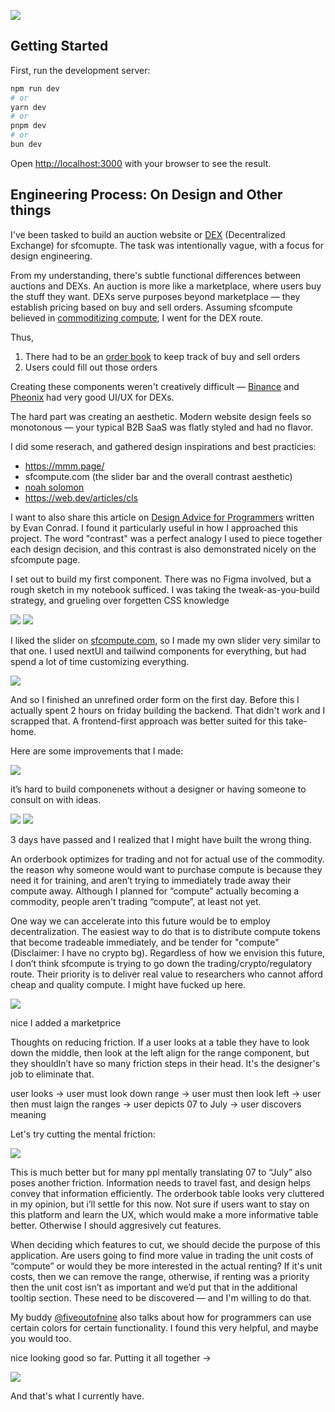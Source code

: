 ![](/images/put-together.png)

## Getting Started

First, run the development server:

```bash
npm run dev
# or
yarn dev
# or
pnpm dev
# or
bun dev
```

Open [http://localhost:3000](http://localhost:3000) with your browser to see the result.

## Engineering Process: On Design and Other things

I've been tasked to build an auction website or [DEX](https://bitcoinwiki.org/wiki/) (Decentralized Exchange) for sfcomupte. The task was intentionally vague, with a focus for design engineering.

From my understanding, there's subtle functional differences between auctions and DEXs. An auction is more like a marketplace, where users buy the stuff they want. DEXs serve purposes beyond marketplace — they establish pricing based on buy and sell orders. Assuming sfcompute believed in [commoditizing compute](https://evanjconrad.com/posts/commodities-pricing-assets), I went for the DEX route.

Thus,
1) There had to be an [order book](https://en.wikipedia.org/wiki/Order_book) to keep track of buy and sell orders
2) Users could fill out those orders

Creating these components weren't creatively difficult — [Binance](https://www.binance.com/en/trade/BTC_USDT?_from=markets&type=grid) and [Pheonix](https://app.phoenix.trade/market/4DoNfFBfF7UokCC2FQzriy7yHK6DY6NVdYpuekQ5pRgg) had very good UI/UX for DEXs.

The hard part was creating an aesthetic. Modern website design feels so monotonous — your typical B2B SaaS was flatly styled and had no flavor.

I did some reserach, and gathered design inspirations and best practicies:
- https://mmm.page/
- sfcompute.com (the slider bar and the overall contrast aesthetic)
- [noah solomon](https://brainrotjs.com/)
- https://web.dev/articles/cls

I want to also share this article on [Design Advice for Programmers](https://evanjconrad.com/posts/design-advice) written by Evan Conrad. I found it particularly useful in how I approached this project. The word "contrast" was a perfect analogy I used to piece together each design decision, and this contrast is also demonstrated nicely on the sfcompute page.


I set out to build my first component. There was no Figma involved, but a rough sketch in my notebook sufficed. I was taking the tweak-as-you-build strategy, and grueling over forgetten CSS knowledge

![](/images/sketch1.png)
![](/images/sketch2.png)

I liked the slider on [sfcompute.com](sfcompute.com), so I made my own slider very similar to that one. I used nextUI and tailwind components for everything, but had spend a lot of time customizing everything.

![](/images/init.png)

And so I finished an unrefined order form on the first day. Before this I actually spent 2 hours on friday building the backend. That didn't work and I scrapped that. A frontend-first approach was better suited for this take-home.

Here are some improvements that I made:

![](/images/improvements.png)

it’s hard to build componenets without a designer or having someone to consult on with ideas.

![](/images/better-table.png)
![](/images/even-better-table.png)

3 days have passed and I realized that I might have built the wrong thing.

An orderbook optimizes for trading and not for actual use of the commodity. the reason why someone would want to purchase compute is because they need it for training, and aren’t trying to immediately trade away their compute away. Although I planned for “compute” actually becoming a commodity, people aren't trading “compute”, at least not yet. 

One way we can accelerate into this future would be to employ decentralization. The easiest way to do that is to distribute compute tokens that become tradeable immediately, and be tender for "compute" (Disclaimer: I have no crypto bg). Regardless of how we envision this future, I don’t think sfcompute is trying to go down the trading/crypto/regulatory route. Their priority is to deliver real value to researchers who cannot afford cheap and quality compute. I might have fucked up here.

![](/images/marketprice.png)

nice I added a marketprice

Thoughts on reducing friction. If a user looks at a table they have to look down the middle, then look at the left align for the range component, but they shouldln’t have so many friction steps in their head. It's the designer's job to eliminate that.

user looks -> user must look down range -> user must then look left -> user then must laign the ranges -> user depicts 07 to July -> user discovers meaning

Let's try cutting the mental friction:

![](/images/tooltip.png)

This is much better but for many ppl mentally translating 07 to “July” also poses another friction. Information needs to travel fast, and design helps convey that information efficiently. The orderbook table looks very cluttered in my opinion, but i’ll settle for this now. Not sure if users want to stay on this platform and learn the UX, which would make a more informative table better. Otherwise I should aggresively cut features.

When deciding which features to cut, we should decide the purpose of this application. Are users going to find more value in trading the unit costs of “compute” or would they be more interested in the actual renting? If it's unit costs, then we can remove the range, otherwise, if renting was a priority then the unit cost isn’t as important and we’d put that in the additional tooltip section. These need to be discovered — and I'm willing to do that.

My buddy [@fiveoutofnine](https://x.com/fiveoutofnine/status/1777431614424817756) also talks about how for programmers can use certain colors for certain functionality. I found this very helpful, and maybe you would too.

nice looking good so far. Putting it all together ->

![](/images/currently.png)

And that's what I currently have.


<!-- ## Learn More

To learn more about Next.js, take a look at the following resources:

- [Next.js Documentation](https://nextjs.org/docs) - learn about Next.js features and API.
- [Learn Next.js](https://nextjs.org/learn) - an interactive Next.js tutorial.

You can check out [the Next.js GitHub repository](https://github.com/vercel/next.js/) - your feedback and contributions are welcome!

## Deploy on Vercel

The easiest way to deploy your Next.js app is to use the [Vercel Platform](https://vercel.com/new?utm_medium=default-template&filter=next.js&utm_source=create-next-app&utm_campaign=create-next-app-readme) from the creators of Next.js.

Check out our [Next.js deployment documentation](https://nextjs.org/docs/deployment) for more details. -->
